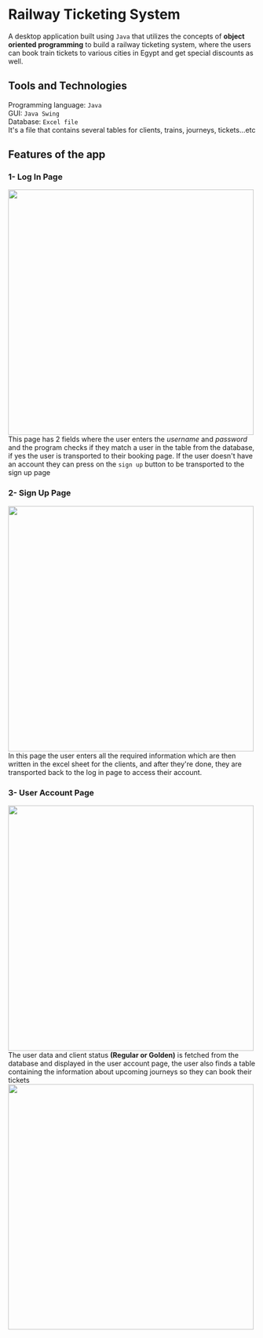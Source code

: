 # Railway Ticketing System
A desktop application built using `Java` that utilizes the concepts of **object oriented programming** to build a railway ticketing system, where the users can book train tickets to various cities in Egypt and get special discounts as well.
## Tools and Technologies 
Programming language: `Java` <br>
GUI: `Java Swing` <br>
Database: `Excel file`<br>
It's a file that contains several tables for clients, trains, journeys, tickets...etc
## Features of the app
### 1- Log In Page
<img src="https://github.com/RanwaKhaled/Railway-Ticketing-System/assets/77844198/ac9837ad-4a15-4f64-ba9c-8ae4910c9295" width=500>
<br>
This page has 2 fields where the user enters the <i>username</i> and <i>password</i> and the program checks if they match a user in the table from the database, if yes the user is transported to their booking page. If the user doesn't have an account they can press on the <code>sign up</code> button to be transported to the sign up page
<h3>2- Sign Up Page</h3>
<img src="https://github.com/RanwaKhaled/Railway-Ticketing-System/assets/77844198/17d0f9c5-1c74-47d8-99bb-883b3725d344" width=500><br>
In this page the user enters all the required information which are then written in the excel sheet for the clients, and after they're done, they are transported back to the log in page to access their account.
<h3>3- User Account Page</h3>
<img src="https://github.com/RanwaKhaled/Railway-Ticketing-System/assets/77844198/bc02096b-b333-45a0-949f-4fc677bef329" width=500>
The user data and client status <b>(Regular or Golden)</b> is fetched from the database and displayed in the user account page, the user also finds a table containing the information about upcoming journeys so they can book their tickets <br>
<img src="https://github.com/RanwaKhaled/Railway-Ticketing-System/assets/77844198/6ed2964f-e3a5-46cf-8617-f76d32ed7c52" width=500><br>

